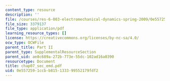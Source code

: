 ```yaml
---
content_type: resource
description: ''
file: /courses/res-6-003-electromechanical-dynamics-spring-2009/0e5572591ccbb815133399552179fdf2_chap07_sec_emd.pdf
file_size: 3379137
file_type: application/pdf
learning_resource_types: []
license: https://creativecommons.org/licenses/by-nc-sa/4.0/
ocw_type: OCWFile
parent_title: Part II
parent_type: SupplementalResourceSection
parent_uid: ae8c689a-272b-773e-55dc-102ad16a0390
resourcetype: Document
title: chap07_sec_emd.pdf
uid: 0e557259-1ccb-b815-1333-99552179fdf2
---
```

